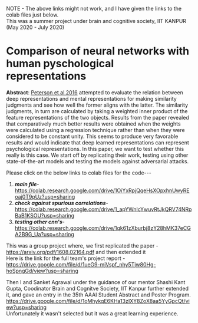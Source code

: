 NOTE - The above links might not work, and I have given the links to the colab files just below.\
This was a summer project under brain and cognitive society, IIT KANPUR (May 2020 - July 2020)
# Comparison of neural networks with human pyschological representations
**Abstract**:
[Peterson et al 2016](https://arxiv.org/abs/1608.02164) attempted to evaluate the relation between deep representations and mental representations for making similarity judgments and see how well the former aligns with the latter. The similarity judgments, in turn are calculated by taking a weighted inner product of the feature representations of the two objects.  Results from the paper revealed that comparatively much better results were obtained when the weights were calculated using a regression technique rather than when they were considered to be constant unity. This seems to produce very favorable results and would indicate that deep learned representations can represent psychological representations. In this paper, we want to test whether this really is this case. We start off by replicating their work, testing using other state-of-the-art models and testing the models against adversarial attacks. 

Please click on the below links to colab files for the code---

1) ***main file***-  https://colab.research.google.com/drive/1OiYxRpjQqeHsXOpxhnUwyREoaj0T9pUz?usp=sharing 
2) ***check against spurious correlations***- https://colab.research.google.com/drive/1_apYWnIcYwuvRtJkQRV74NRpBaB1KSOU?usp=sharing
3) ***testing other cnn's***- https://colab.research.google.com/drive/1qk61zXburbj8zY28hMK37eCGA2B9G_Ua?usp=sharing

This was a group project where, we first replicated the paper - https://arxiv.org/pdf/1608.02164.pdf and then extended it\
Here is the link for the full team's project report - https://drive.google.com/file/d/1ueG9-mjVspf_nhy5Tjw80Hg-hoSpngGd/view?usp=sharing

Then I and Sanket Agrawal under the guidance of our mentor Shashi Kant Gupta, Coodinator Brain and Cognitve Society, IIT Kanpur further extended it, and gave an entry in the 35th AAAI Student Abstract and Poster Program.
https://drive.google.com/file/d/1oMhykqE6KHa13zIXY8ZoX8aa5YyGpcQt/view?usp=sharing \
Unfortunately it wasn't selected but it was a great learning experience.
